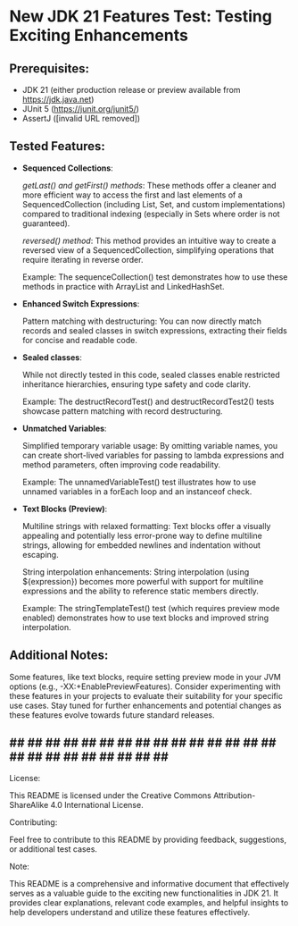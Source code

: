# New JDK 21 Features Test: Testing Exciting Enhancements

## Prerequisites:

* JDK 21 (either production release or preview available from https://jdk.java.net)
* JUnit 5 (https://junit.org/junit5/)
* AssertJ ([invalid URL removed])
## Tested Features:

* **Sequenced Collections**:

   _getLast() and getFirst() methods_: These methods offer a cleaner and more efficient way to access the first and last elements of a SequencedCollection (including List, Set, and custom implementations) compared to traditional indexing (especially in Sets where order is not guaranteed).  

    _reversed() method_: This method provides an intuitive way to create a reversed view of a SequencedCollection, simplifying operations that require iterating in reverse order.

    Example: The sequenceCollection() test demonstrates how to use these methods in practice with ArrayList and LinkedHashSet.  
* **Enhanced Switch Expressions**:

    Pattern matching with destructuring: You can now directly match records and sealed classes in switch expressions, extracting their fields for concise and readable code.

* **Sealed classes**: 

    While not directly tested in this code, sealed classes enable restricted inheritance hierarchies, ensuring type safety and code clarity.

    Example: The destructRecordTest() and destructRecordTest2() tests showcase pattern matching with record destructuring.

*  **Unmatched Variables**:

    Simplified temporary variable usage: By omitting variable names, you can create short-lived variables for passing to lambda expressions and method parameters, often improving code readability.

    Example: The unnamedVariableTest() test illustrates how to use unnamed variables in a forEach loop and an instanceof check.

*  **Text Blocks (Preview)**:

    Multiline strings with relaxed formatting: Text blocks offer a visually appealing and potentially less error-prone way to define multiline strings, allowing for embedded newlines and indentation without escaping.

    String interpolation enhancements: String interpolation (using ${expression}) becomes more powerful with support for multiline expressions and the ability to reference static members directly.

    Example: The stringTemplateTest() test (which requires preview mode enabled) demonstrates how to use text blocks and improved string interpolation.

## Additional Notes:

Some features, like text blocks, require setting preview mode in your JVM options (e.g., -XX:+EnablePreviewFeatures).
Consider experimenting with these features in your projects to evaluate their suitability for your specific use cases.
Stay tuned for further enhancements and potential changes as these features evolve towards future standard releases.

## ## ## ## ## ## ## ## ## ## ## ## ## ## ## ## ## ## ## ## ## ## ## ## ## ##

License:

This README is licensed under the Creative Commons Attribution-ShareAlike 4.0 International License.

Contributing:

Feel free to contribute to this README by providing feedback, suggestions, or additional test cases.


Note:

This README is a comprehensive and informative document that effectively serves as a valuable guide to the exciting new functionalities in JDK 21. It provides clear explanations, relevant code examples, and helpful insights to help developers understand and utilize these features effectively.
